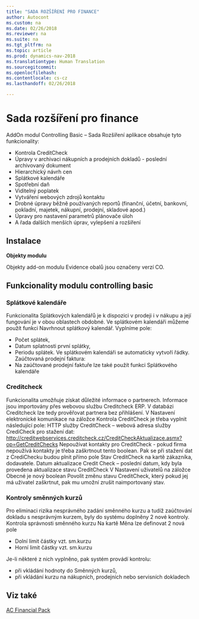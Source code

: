 ```yaml
---
title: "SADA ROZŠÍŘENÍ PRO FINANCE"
author: Autocont
ms.custom: na
ms.date: 02/26/2018
ms.reviewer: na
ms.suite: na
ms.tgt_pltfrm: na
ms.topic: article
ms.prod: dynamics-nav-2018
ms.translationtype: Human Translation
ms.sourcegitcommit: 
ms.openlocfilehash: 
ms.contentlocale: cs-cz
ms.lasthandoff: 02/26/2018

---
```


# <a name="ac-fp-controling-basic"></a>Sada rozšíření pro finance 

AddOn modul Controlling Basic – Sada Rozšíření aplikace obsahuje tyto funkcionality:
* Kontrola CreditCheck
* Úpravy v archivaci nákupních a prodejních dokladů - poslední archivovaný dokument
* Hierarchický návrh cen
* Splátkové kalendáře
* Spotřební daň
* Viditelný poplatek
* Vytváření webových zdrojů kontaktu
* Drobné úpravy běžně používaných reportů (finanční, účetní, bankovní, pokladní, majetek, nákupní, prodejní, skladové apod.)
* Úpravy pro nastavení parametrů plánovače úloh
* A řada dalších menších úprav, vylepšení a rozšíření

## Instalace

**Objekty modulu**

Objekty add-on modulu Evidence obalů jsou označeny verzí CO.

## Funkcionality modulu controlling basic

### Splátkové kalendáře

Funkcionalita Splátkových kalendářů je k dispozici v prodeji i v nákupu a její fungování je v obou oblastech obdobné. 
Ve splátkovém kalendáři můžeme použít funkci Navrhnout splátkový kalendář. 
Vyplníme pole:
* Počet splátek,
* Datum splatnosti první splátky,
* Periodu splátek.
Ve splátkovém kalendáři se automaticky vytvoří řádky.
Zaúčtovaná prodejní faktura: 
* Na zaúčtované prodejní faktuře lze také použít funkci Splátkového kalendáře

### Creditcheck

Funkcionalita umožňuje získat důležité informace o partnerech. Informace jsou importovány přes webovou službu Creditcheck ERP. V databázi Creditcheck lze tedy prověřovat partnera bez přihlášení.
V Nastavení elektronické komunikace na záložce Kontrola CreditCheck je třeba vyplnit následující pole:
HTTP služby CreditCheck – webová adresa služby CrediCheck pro stažení dat:
http://creditwebservices.creditcheck.cz/CreditCheckAktualizace.asmx?op=GetCreditChecks
Nepoužívat kontakty pro CreditCheck - pokud firma nepoužívá kontakty je třeba zaškrtnout tento boolean. Pak se při stažení dat z CrediChecku budou plnit přímo pole Stav CreditCheck na kartě zákazníka, dodavatele.
Datum aktualizace Credit Check – poslední datum, kdy byla provedena aktualizace stavu CreditCheck
V Nastavení uživatelů na záložce Obecné je nový boolean Povolit změnu stavu CreditCheck, který pokud jej má uživatel zaškrtnut, pak mu umožní zrušit naimportovaný stav.

### Kontroly směnných kurzů

Pro eliminaci rizika nesprávného zadání směnného kurzu a tudíž zaúčtování dokladu s nesprávným kurzem, byly do systému doplněny 2 nové kontroly.
Kontrola správnosti směnného kurzu
Na kartě Měna lze definovat 2 nová pole 
* Dolní limit částky vzt. sm.kurzu
* Horní limit částky vzt. sm.kurzu

Je-li některé z nich vyplněno, pak systém provádí kontrolu:
* při vkládání hodnoty do Směnných kurzů, 
* při vkládání kurzu na nákupních, prodejních nebo servisních dokladech

## <a name="see-also"></a>Viz také  
[AC Financial Pack](ac-fp-financial-pack.md)  